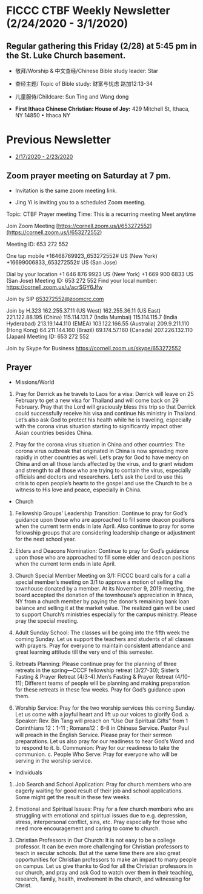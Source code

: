 
# FICCC CTBF Weekly Newsletter (2/24/2020 - 3/1/2020)
## Regular gathering this Friday  (2/28) at 5:45 pm in the St. Luke Church basement.

- 敬拜/Worship & 中文查经/Chinese Bible study leader: Star

- 查经主题/ Topic of Bible study: 财富与忧虑 路加12:13-34

- 儿童服侍/Childcare: Sun Ting and Wang dong

- **First Ithaca Chinese Christian: House of Joy:** 429 Mitchell St, Ithaca, NY 14850 • Ithaca NY

# Previous Newsletter
- [2/17/2020 - 2/23/2020](2_25_2020)

## Zoom prayer meeting on Saturday at 7 pm.

- Invitation is the same zoom meeting link. 

- Jing Yi is inviting you to a scheduled Zoom meeting.

Topic: CTBF Prayer meeting
Time: This is a recurring meeting Meet anytime

Join Zoom Meeting
[https://cornell.zoom.us/j/653272552](https://cornell.zoom.us/j/653272552)


Meeting ID: 653 272 552

One tap mobile
+16468769923,,653272552# US (New York)
+16699006833,,653272552# US (San Jose)

Dial by your location
        +1 646 876 9923 US (New York)
        +1 669 900 6833 US (San Jose)
Meeting ID: 653 272 552
Find your local number: https://cornell.zoom.us/u/acrSGY6Jfw

Join by SIP
653272552@zoomcrc.com

Join by H.323
162.255.37.11 (US West)
162.255.36.11 (US East)
221.122.88.195 (China)
115.114.131.7 (India Mumbai)
115.114.115.7 (India Hyderabad)
213.19.144.110 (EMEA)
103.122.166.55 (Australia)
209.9.211.110 (Hong Kong)
64.211.144.160 (Brazil)
69.174.57.160 (Canada)
207.226.132.110 (Japan)
Meeting ID: 653 272 552

Join by Skype for Business
https://cornell.zoom.us/skype/653272552

## Prayer

- Missions/World 

1) Pray for Derrick as he travels to Laos for a visa: Derrick will leave on 25 February to get a new visa for Thailand and will come back on 29 February. Pray that the Lord will graciously bless this trip so that Derrick could successfully receive his visa and continue his ministry in Thailand. Let’s also ask God to protect his health while he is traveling, especially with the corona virus situation starting to significantly impact other Asian countries besides China.

 2) Pray for the corona virus situation in China and other countries: The corona virus outbreak that originated in China is now spreading more rapidly in other countries as well. Let’s pray for God to have mercy on China and on all those lands affected by the virus, and to grant wisdom and strength to all those who are trying to contain the virus, especially officials and doctors and researchers. Let’s ask the Lord to use this crisis to open people’s hearts to the gospel and use the Church to be a witness to His love and peace, especially in China.

- Church

1. Fellowship Groups’ Leadership Transition: Continue to pray for God’s guidance upon those who are approached to fill some deacon positions when the current term ends in late April. Also continue to pray for some fellowship groups that are considering leadership change or adjustment for the next school year. 

2. Elders and Deacons Nomination: Continue to pray for God’s guidance upon those who are approached to fill some elder and deacon positions when the current term ends in late April.

3. Church Special Member Meeting on 3/1:  FICCC board calls for a call a special member’s meeting on 3/1 to approve a motion of selling the townhouse donated by a member. At its November 9, 2019 meeting, the board accepted the donation of the townhouse’s appreciation in Ithaca, NY from a church member by paying the donor’s remaining bank loan balance and selling it at the market value. The realized gain will be used to support Church’s ministries especially for the campus ministry. Please pray the special meeting.

4. Adult Sunday School: The classes will be going into the fifth week the coming Sunday. Let us support the teachers and students of all classes with prayers. Pray for everyone to maintain consistent attendance and great learning attitude till the very end of this semester.

5. Retreats Planning: Please continue pray for the planning of three retreats in the spring—CCCF fellowship retreat (3/27-30); Sister’s Fasting & Prayer Retreat (4/3-4).Men’s Fasting & Prayer Retreat (4/10-11);  Different teams of people will be planning and making preparation for these retreats in these few weeks.  Pray for God’s guidance upon them.

6. Worship Service: Pray for the two worship services this coming Sunday.  Let us come with a joyful heart and lift up our voices to glorify God.
a. Speaker: Rev. Bin Tang will preach on “Use Our Spiritual Gifts” from 1 Corinthians 12：1-11 ; Romans12：6-8  in Chinese Service. Pastor Paul  will preach in the English Service.  Please pray for their sermon preparations. Let us also pray for our readiness to hear God’s Word and to respond to it. 
b. Communion: Pray for our readiness to take the communion.
c. People Who Serve: Pray for everyone who will be serving in the worship service.

- Individuals

1. Job Search and School Application: Pray for church members who are eagerly waiting for good result of their job and school applications. Some might get the result in these few weeks.

2. Emotional and Spiritual Issues: Pray for a few church members who are struggling with emotional and spiritual issues due to e.g. depression, stress, interpersonal conflict, sins, etc.  Pray especially for those who need more encouragement and caring to come to church.

3. Christian Professors in Our Church: It is not easy to be a college professor.  It can be even more challenging for Christian professors to teach in secular schools.  But at the same time there are also great opportunities for Christian professors to make an impact to many people on campus. Let us give thanks to God for all the Christian professors in our church, and pray and ask God to watch over them in their teaching, research, family, health, involvement in the church, and witnessing for Christ.


